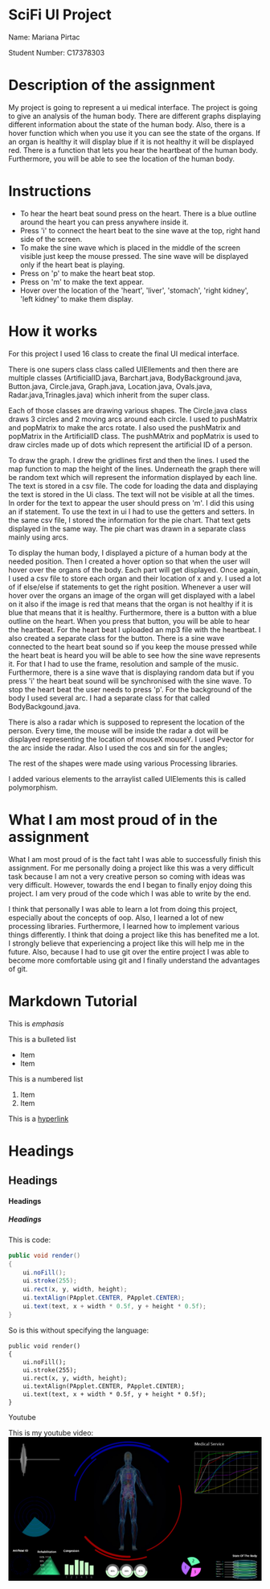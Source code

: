 # SciFi UI Project

Name: Mariana Pirtac

Student Number: C17378303

# Description of the assignment

My project is going to represent a ui medical interface. The project is going to give an analysis of the human body. There are different graphs displaying different information about the state of the human body. Also, there is a hover function which when you use it you can see the state of the organs. If an organ is healthy it will display blue if it is not healthy it will be displayed red.
There is a function that lets you hear the heartbeat of the human body. Furthermore, you will be able to see the location of the human body.

# Instructions

- To hear the heart beat sound press on the heart. There is a blue outline around the heart you can press anywhere inside it.
- Press 'i' to connect the heart beat to the sine wave at the top, right hand side of the screen.
- To make the sine wave which is placed in the middle of the screen visible just keep the mouse pressed. The sine wave will be displayed only if the heart beat is playing.
- Press on 'p' to make the heart beat stop. 
- Press on 'm' to make the text appear.
- Hover over the location of the 'heart', 'liver', 'stomach', 'right kidney', 'left kidney' to make them display.

# How it works

For this project I used 16 class to create the final UI medical interface.

There is one supers class class called UIEllements and then there are multiple classes (ArtificialID.java, Barchart.java, BodyBackground.java, Button.java, Circle.java, Graph.java, Location.java, Ovals.java, Radar.java,Trinagles.java) which inherit from the super class.

Each of those classes are drawing various shapes. The Circle.java class draws 3 circles and 2 moving arcs around each circle. I used to pushMatrix and popMatrix to make the arcs rotate. I also used the pushMatrix and popMatrix in the ArtificialID class. The pushMAtrix and popMatrix is used to draw circles made up of dots which represent the artificial ID of a person. 

To draw the graph. I drew the gridlines first and then the lines. I used the map function to map the height of the lines. Underneath the graph there will be random text which will represent the information displayed by each line. The text is stored in a csv file. The code for loading the data and displaying the text is stored in the Ui class. The text will not be visible at all the times. In order for the text to appear the user should press on 'm'. I did this using an if statement. To use the text in ui I had to use the getters and setters. In the same csv file, I stored the information for the pie chart. That text gets displayed in the same way. The pie chart was drawn in a separate class mainly using arcs. 

To display the human body, I displayed a picture of a human body at the needed position. Then I created a hover option so that when the user will hover over the organs of the body. Each part will get displayed. Once again, I used a csv file to store each organ and their location of x and y. I used a lot of if else/else if statements to get the right position. Whenever a user will hover over the organs an image of the organ will get displayed with a label on it also if the image is red that means that the organ is not healthy if it is blue that means that it is healthy. Furthermore, there is a button with a blue outline on the heart. When you press that button, you will be able to hear the heartbeat. For the heart beat I uploaded an mp3 file with the heartbeat. I also created a separate class for the button. There is a sine wave connected to the heart beat sound so if you keep the mouse pressed while the heart beat is heard you will be able to see how the sine wave represents it. For that I had to use the frame, resolution and sample of the music. Furthermore, there is a sine wave that is displaying random data but if you press 'i' the heart beat sound will be synchronised with the sine wave. To stop the heart beat the user needs to press 'p'. For the background of the body I used several arc. I had a separate class for that called BodyBackgound.java.

There is also a radar which is supposed to represent the location of the person. Every time, the mouse will be inside the radar a dot will be displayed representing the location of mouseX mouseY. I used Pvector for the arc inside the radar. Also I used the cos and sin for the angles;

The rest of the shapes were made using various Processing libraries.

I added various elements to the arraylist called UIElements this is called polymorphism.

# What I am most proud of in the assignment

What I am most proud of is the fact taht I was able to successfully finish this assignment. For me personally doing a project like this was a very difficult task because I am not a very creative person so coming with ideas was very difficult. However, towards the end I began to finally enjoy doing this project. I am very proud of the code which I was able to write by the end.  

I think that personally I was able to learn a lot from doing this project, especially about the concepts of oop. Also, I learned a lot of new processing libraries. Furthermore, I learned how to implement various things differently. I think that doing a project like this has benefited me a lot. I strongly believe that experiencing a project like this will help me in the future. Also, because I had to use git over the entire project I was able to become more comfortable using git and I finally understand the advantages of git.


# Markdown Tutorial

This is *emphasis*

This is a bulleted list

- Item
- Item

This is a numbered list

1. Item
1. Item

This is a [hyperlink](http://bryanduggan.org)

# Headings
## Headings
#### Headings
##### Headings

This is code:

```Java
public void render()
{
	ui.noFill();
	ui.stroke(255);
	ui.rect(x, y, width, height);
	ui.textAlign(PApplet.CENTER, PApplet.CENTER);
	ui.text(text, x + width * 0.5f, y + height * 0.5f);
}
```

So is this without specifying the language:

```
public void render()
{
	ui.noFill();
	ui.stroke(255);
	ui.rect(x, y, width, height);
	ui.textAlign(PApplet.CENTER, PApplet.CENTER);
	ui.text(text, x + width * 0.5f, y + height * 0.5f);
}
```

Youtube

This is my youtube video:
[![YouTube](images/YouTube.PNG)](https://www.youtube.com/watch?v=lPUuOwKOB_8)



